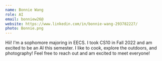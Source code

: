 ```yaml
---
name: Bonnie Wang
role: AI
email: bonniew26@
website: https://www.linkedin.com/in/bonnie-wang-293782227/
photo: Bonnie.png
---
```

Hii! I'm a sophomore majoring in EECS. I took CS10 in Fall 2022 and am excited to be an AI this semester. I like to cook, explore the outdoors, and photography! Feel free to reach out and am excited to meet everyone!
